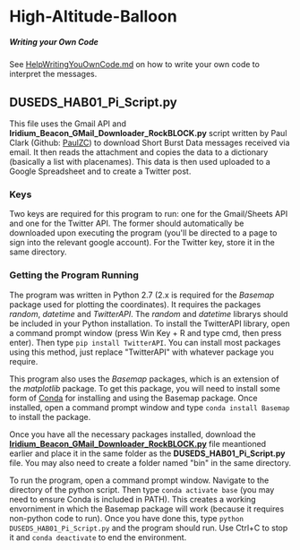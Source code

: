 # High-Altitude-Balloon

##### Writing your Own Code
See <a href="https://github.com/mutableGrape/High-Altitude-Balloon/blob/master/HelpWritingYourOwnCode.md#writing-a-python-script-for-the-balloon">HelpWritingYouOwnCode.md</a> on how to write your own code to interpret the messages. 

## DUSEDS_HAB01_Pi_Script.py
This file uses the Gmail API and __Iridium_Beacon_GMail_Downloader_RockBLOCK.py__ script written by Paul Clark (Github: <a href="https://github.com/PaulZC/Iridium_9603_Beacon/tree/master/Python">PaulZC</a>) to download Short Burst Data messages received via email. It then reads the attachment and copies the data to a dictionary (basically a list with placenames). This data is then used uploaded to a Google Spreadsheet and to create a Twitter post. 

### Keys
Two keys are required for this program to run: one for the Gmail/Sheets API and one for the Twitter API. The former should automatically be downloaded upon executing the program (you'll be directed to a page to sign into the relevant google account). For the Twitter key, store it in the same directory. 

### Getting the Program Running
The program was written in Python 2.7 (2.x is required for the *Basemap* package used for plotting the coordinates). It requires the packages *random*, *datetime* and *TwitterAPI*. The *random* and *datetime* librarys should be included in your Python installation. To install the TwitterAPI library, open a command prompt window (press Win Key + R and type cmd, then press enter). Then type `pip install TwitterAPI`. You can install most packages using this method, just replace "TwitterAPI" with whatever package you require.

This program also uses the *Basemap* packages, which is an extension of the *matplotlib* package. To get this package, you will need to install some form of [Conda](https://docs.conda.io/en/latest/) for installing and using the Basemap package. Once installed, open a command prompt window and type `conda install Basemap` to install the package. 

Once you have all the necessary packages installed, download the <a href="https://github.com/PaulZC/Iridium_9603_Beacon/tree/master/Python">__Iridium_Beacon_GMail_Downloader_RockBLOCK.py__</a> file meantioned earlier and place it in the same folder as the __DUSEDS_HAB01_Pi_Script.py__ file. You may also need to create a folder named "bin" in the same directory.

To run the program, open a command prompt window. Navigate to the directory of the python script. Then type `conda activate base` (you may need to ensure Conda is included in PATH). This creates a working envorniment in which the Basemap package will work (because it requires non-python code to run). Once you have done this, type `python DUSEDS_HAB01_Pi_Script.py` and the program should run. Use Ctrl+C to stop it and `conda deactivate` to end the environment. 
